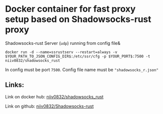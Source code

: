 # Docker container for fast proxy setup based on Shadowsocks-rust proxy

Shadowsocks-rust Server (`udp`) running from config file&

```shell
docker run -d --name=ssrustserv --restart=always -v $YOUR_PATH_TO_JSON_CONFIG_DIR$:/etc/ssr/cfg -p $YOUR_PORT$:7500 -t niiv0832/shadowsocks_rust
```

In config must be port `7500`. Config file name must be `"shadowsocks_r.json"`

## Links:
Link on docker hub: <a href="https://hub.docker.com/r/niiv0832/shadowsocks_rust">niiv0832/shadowsocks_rust</a>

Link on github: <a href="https://www.github.com/niiv0832/shadowsocks-rust_Dockerfile">niiv0832/Shadowsocks-rust</a>
